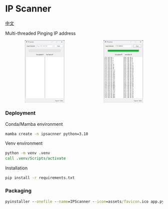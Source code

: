 # IP Scanner
[中文](README_CN.md)

Multi-threaded Pinging IP address

<div style="display: flex; justify-content: space-around;">
    <img src="assets/image01.png" alt="image1" style="width: 25%;"/>
    <img src="assets/image02.png" alt="image2" style="width: 25%;"/>
</div>

### Deployment

Conda/Mamba environment
```cmd
mamba create -n ipsacnner python=3.10
```

Venv environment
```cmd
python -m venv .venv
call .venv/Scripts/activate
```

Installation
```cmd
pip install -r requirements.txt
```

### Packaging

```cmd
pyinstaller --onefile --name=IPScanner --icon=assets/favicon.ico app.py
```
